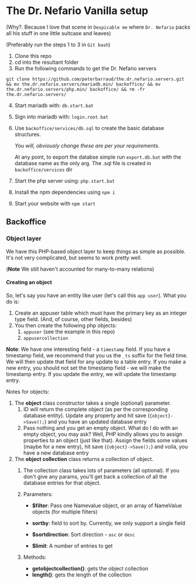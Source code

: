 # The Dr. Nefario Vanilla setup
(Why?. Because I love that scene in `Despicable me` where `Dr. Nefario` packs all his stuff in one little suitcase and leaves)

(Preferably run the steps 1 to 3 in `Git bash`)
1. Clone this repo
1. cd into the resultant folder
1. Run the following commands to get the Dr. Nefario servers
```
git clone https://github.com/peterbarraud/the.dr.nefario.servers.git && mv the.dr.nefario.servers/mariadb.min/ backoffice/ && mv the.dr.nefario.servers/php.min/ backoffice/ && rm -fr the.dr.nefario.servers/
```
4. Start mariadb with: `db.start.bat`
1. Sign into mariadb with: `login.root.bat`
1. Use `backoffice/services/db.sql` to create the basic database structures.

    *You will, obviously change these are per your requirements.*
    
    At any point, to export the databse simple run `export.db.bat` with the database name as the only arg. The <database name>.sql file is created in `backoffice/services` dir

1. Start the php server using: `php.start.bat`
1. Install the npm dependencies using `npm i`
1. Start your website with `npm start`

## Backoffice
### Object layer
We have this PHP-based object layer to keep things as simple as possible. It's not very complicated, but seems to work pretty well.

(**Note** We still haven't accounted for many-to-many relations)
#### Creating an object
So, let's say you have an entity like user (let's call this `app user`). What you do is:

1. Create an appuser table which must have the primary key as an integer type field. (And, of course, other fields, besides)
1. You then create the following php objects:
    1. `appuser` (see the example in this repo)
    2. `appusercollection`

**Note**: We have one interesting field - a `timestamp` field. If you have a timestamp field, we recommend that you us the `_ts` suffix for the field time. We will then update that field for any update to a table entry. If you make a new entry, you should not set the timestamp field - we will make the timestamp entry. If you update the entry, we will update the timestamp entry.

Notes for objects:
1. The **object** class constructor takes a single (optional) parameter.
    1. ID will return the complete object (as per the corresponding database entity). Update any property and hit save (`{object}->Save();`) and you have an updated database entry
    2. Pass nothing and you get an empty object. What do I do with an empty object, you may ask? Well, PHP kindly allows you to assign properties to an object (just like that). Assign the fields some values (maybe for a new entry), hit save (`{object}->Save();`) and voila, you have a new database entry
2. The **object collection** class returns a collection of  object.
    1. The collection class takes lots of parameters (all optional). If you don't give any params, you'll get back a collection of all the database entries for that object.
    1. Parameters:
        
        * **$filter**: Pass one Namevalue object, or an array of NameValue objects (for multiple filters)
        
        * **sortby**: field to sort by. Currently, we only support a single field
        
        * **$sortdirection**: Sort direction - `asc` or `desc`

        * **$limit**: A number of entries to get
    1. Methods:
        * **getobjectcollection()**: gets the object collection
        * **length()**: gets the length of the collection

